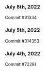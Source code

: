 ### July 8th, 2022

Commit #31334

### July 5th, 2022

Commit #314353


### July 4th, 2022

Commit #72281
